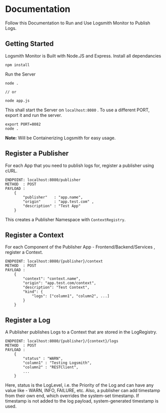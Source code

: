 # Documentation

Follow this Documentation to Run and Use Logsmith Monitor to Publish Logs.

## Getting Started

Logsmith Monitor is Built with Node.JS and Express. Install all dependancies

```
npm install
```

Run the Server

```
node .

// or

node app.js
```

This shall start the Server on `localhost:8080` . To use a different PORT, export it and run the server.

```
export PORT=8082
node .
```

**Note:** Will be Containerizing Logsmith for easy usage.

## Register a Publisher

For each App that you need to publish logs for, register a publisher using cURL.

```
ENDPOINT: localhost:8080/publisher
METHOD  : POST
PAYLOAD : 
    {
        "publisher"   : "app.name", 
        "origin"      : "app.test.com" , 
        "description" : "Test App"
    }
```

This creates a Publisher Namespace with `ContextRegistry`.

## Register a Context

For each Component of the Publisher App - Frontend/Backend/Services , register a Context.
```
ENDPOINT: localhost:8080/{publisher}/context
METHOD  : POST
PAYLOAD : 
    {
        "context": "context.name", 
        "origin": "app.test.com/context", 
        "description": "Test Context", 
        "kind": {
            "logs": ["column1", "column2", ...]
        }
    }
```

## Register a Log

A Publisher publishes Logs to a Context that are stored in the LogRegistry.
```
ENDPOINT: localhost:8080/{publisher}/{context}/logs
METHOD  : POST
PAYLOAD : 
    {
        "status" : "WARN",
        "column1" : "Testing Logsmith",
        "column2" : "RESTClient",
        ...
    }
```

Here, status is the LogLevel, i.e. the Priority of the Log and can have any value like - WARN, INFO, FAILURE, etc. Also, a publisher can add timestamp from their own end, which overrides the system-set timestamp. If timestamp is not added to the log payload, system-generated timestamp is used.
